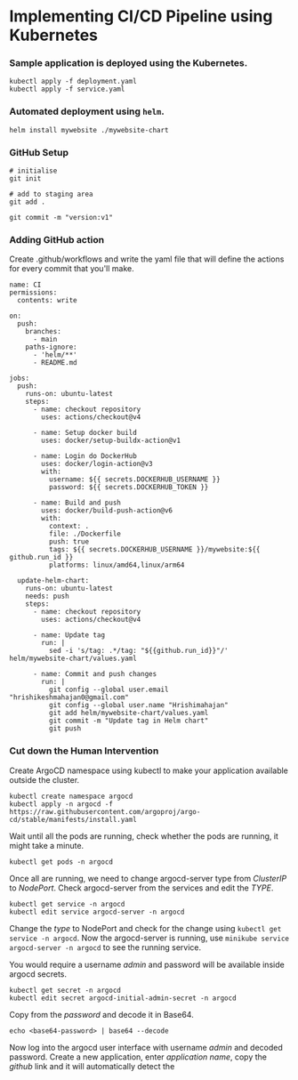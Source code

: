 # Implementing CI/CD Pipeline using Kubernetes

### Sample application is deployed using the Kubernetes. 

```
kubectl apply -f deployment.yaml
kubectl apply -f service.yaml
```

### Automated deployment using `helm`.

```
helm install mywebsite ./mywebsite-chart
```

### GitHub Setup

```
# initialise
git init

# add to staging area
git add .

git commit -m "version:v1"

```

### Adding GitHub action

Create .github/workflows and write the yaml file that will define the actions for every commit that you'll make.

```
name: CI
permissions:
  contents: write

on:
  push:
    branches:
      - main
    paths-ignore:
      - 'helm/**'
      - README.md

jobs:
  push:
    runs-on: ubuntu-latest
    steps:
      - name: checkout repository
        uses: actions/checkout@v4

      - name: Setup docker build
        uses: docker/setup-buildx-action@v1

      - name: Login do DockerHub
        uses: docker/login-action@v3
        with:
          username: ${{ secrets.DOCKERHUB_USERNAME }}
          password: ${{ secrets.DOCKERHUB_TOKEN }}

      - name: Build and push
        uses: docker/build-push-action@v6
        with:
          context: .
          file: ./Dockerfile
          push: true
          tags: ${{ secrets.DOCKERHUB_USERNAME }}/mywebsite:${{ github.run_id }}
          platforms: linux/amd64,linux/arm64

  update-helm-chart:
    runs-on: ubuntu-latest
    needs: push
    steps:
      - name: checkout repository
        uses: actions/checkout@v4

      - name: Update tag
        run: |
          sed -i 's/tag: .*/tag: "${{github.run_id}}"/' helm/mywebsite-chart/values.yaml

      - name: Commit and push changes
        run: |
          git config --global user.email "hrishikeshmahajan0@gmail.com"
          git config --global user.name "Hrishimahajan"
          git add helm/mywebsite-chart/values.yaml
          git commit -m "Update tag in Helm chart"
          git push
```

### Cut down the Human Intervention

Create ArgoCD namespace using kubectl to make your application available outside the cluster.  

```
kubectl create namespace argocd
kubectl apply -n argocd -f https://raw.githubusercontent.com/argoproj/argo-cd/stable/manifests/install.yaml
```

Wait until all the pods are running, check whether the pods are running, it might take a minute. 

```
kubectl get pods -n argocd
```

Once all are running, we need to change argocd-server type from *ClusterIP* to *NodePort*. Check argocd-server from the services and edit the *TYPE*.

```
kubectl get service -n argocd
kubectl edit service argocd-server -n argocd
```

Change the *type* to NodePort and check for the change using `kubectl get service -n argocd`. Now the argocd-server is running, use `minikube service argocd-server -n argocd` to see the running service. 

You would require a username *admin* and password will be available inside argocd secrets. 

```
kubectl get secret -n argocd
kubectl edit secret argocd-initial-admin-secret -n argocd
```

Copy from the *password* and decode it in Base64. 

```
echo <base64-password> | base64 --decode
```

Now log into the argocd user interface with username *admin* and decoded password. Create a new application, enter *application name*, copy the *github* link and it will automatically detect the 

